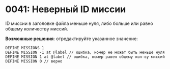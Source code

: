 # 0041: Неверный ID миссии

ID миссии в заголовке файла меньше нуля, либо больше или равно общему количеству миссий.

**Возможные решения**: отредактируйте указанное значение:

```text
DEFINE MISSIONS 1
DEFINE MISSION -1 at @label // ошибка, номер не может быть меньше нуля
DEFINE MISSION 1 at @label // ошибка, номер равен общему кол-ву миссий
DEFINE MISSION 0 // верно
```

